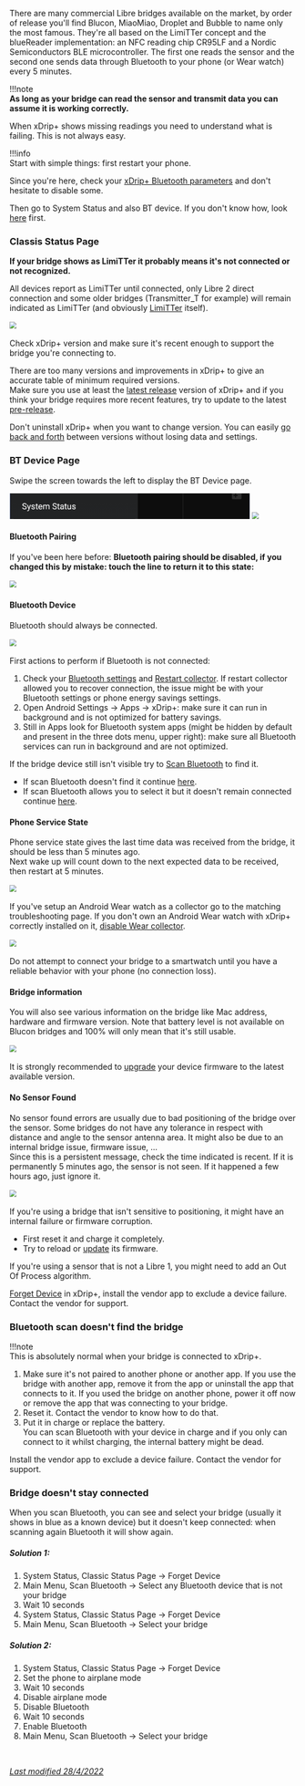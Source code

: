 There are many commercial Libre bridges available on the market, by order of release you'll find Blucon, MiaoMiao, Droplet and Bubble to name only the most famous. They're all based on the LimiTTer concept and the blueReader implementation: an NFC reading chip CR95LF and a Nordic Semiconductors BLE microcontroller. The first one reads the sensor and the second one sends data through Bluetooth to your phone (or Wear watch) every 5 minutes.

!!!note  
    **As long as your bridge can read the sensor and transmit data you can assume it is working correctly.**

When xDrip+ shows missing readings you need to understand what is failing. This is not always easy.

!!!info  
    Start with simple things: first restart your phone.

Since you're here, check your [xDrip+ Bluetooth parameters](../../install/libreBT/#bridge-settings) and don't hesitate to disable some.

Then go to System Status and also BT device. If you don't know how, look [here](../systemstatus) first.

### Classis Status Page

**If your bridge shows as LimiTTer it probably means it's not connected or not recognized.**

All devices report as LimiTTer until connected, only Libre 2 direct connection and some older bridges (Transmitter_T for example) will remain indicated as LimiTTer (and obviously [LimiTTer](https://github.com/JoernL/LimiTTer) itself).

<img src="../images/M-SS-CSL2.png" style="zoom:75%;" />

Check xDrip+ version and make sure it's recent enough to support the bridge you're connecting to.

There are too many versions and improvements in xDrip+ to give an accurate table of minimum required versions.  
Make sure you use at least the [latest release](../../install/download/#latest-release) version of xDrip+ and if you think your bridge requires more recent features, try to update to the latest [pre-release](../../install/download/#pre-release).

 Don't uninstall xDrip+ when you want to change version. You can easily [go back and forth](../../use/update/) between versions without losing data and settings.

### BT Device Page

Swipe the screen towards the left to display the BT Device page.

<img src="../images/M-SS.png" style="zoom:75%;" />

<img src="../images/M-SS-BTLBf.png" style="zoom:75%;" />

#### Bluetooth Pairing

If you've been here before: **Bluetooth pairing should be disabled, if you changed this by mistake: touch the line to return it to this state:**

<img src="../images/M-SS-BTLBc.png" style="zoom:75%;" />

#### Bluetooth Device

Bluetooth should always be connected.

<img src="../images/M-SS-BTLBe.png" style="zoom:75%;" />

First actions to perform if Bluetooth is not connected:

1. Check your [Bluetooth settings](../../install/libreBT/#bridge-settings) and [Restart collector](#restart-collector-forget-device). If restart collector allowed you to recover connection, the issue might be with your Bluetooth settings or phone energy savings settings.  
2. Open Android Settings -> Apps -> xDrip+: make sure it can run in background and is not optimized for battery savings.  
3. Still in Apps look for Bluetooth system apps (might be hidden by default and present in the three dots menu, upper right): make sure all Bluetooth services can run in background and are not optimized.

If the bridge device still isn't visible try to [Scan Bluetooth](../../install/libreBT/#connect-bluetooth-bridge) to find it.

- If scan Bluetooth doesn't find it continue [here](#bluetooth-scan-doesnt-find-the-bridge).
- If scan Bluetooth allows you to select it but it doesn't remain connected continue [here](#bridge-doesnt-stay-connected).

#### Phone Service State

Phone service state gives the last time data was received from the bridge, it should be less than 5 minutes ago.  
Next wake up will count down to the next expected data to be received, then restart at 5 minutes.

<img src="../images/M-SS-BTLBa.png" style="zoom:75%;" />

If you've setup an Android Wear watch as a collector go to the matching troubleshooting page. If you don't own an Android Wear watch with xDrip+ correctly installed on it, [disable Wear collector](../../smartwatch/wear/).

 <img src="../images/M-SS-BTLBg.png" style="zoom:75%;" />

Do not attempt to connect your bridge to a smartwatch until you have a reliable behavior with your phone (no connection loss).

#### Bridge information

You will also see various information on the bridge like Mac address, hardware and firmware version. Note that battery level is not available on Blucon bridges and 100% will only mean that it's still usable. 

<img src="../images/M-SS-BTLBb.png" style="zoom:75%;" />

It is strongly recommended to [upgrade](../bridgeFW) your device firmware to the latest available version.

#### No Sensor Found

No sensor found errors are usually due to bad positioning of the bridge over the sensor. Some bridges do not have any tolerance in respect with distance and angle to the sensor antenna area. It might also be due to an internal bridge issue, firmware issue, ...  
Since this is a persistent message, check the time indicated is recent. If it is permanently 5 minutes ago, the sensor is not seen. If it happened a few hours ago, just ignore it.

<img src="../images/M-SS-BTLBd.png" style="zoom:75%;" />

If you're using a bridge that isn't sensitive to positioning, it might have an internal failure or firmware corruption.

- First reset it and charge it completely.
- Try to reload or [update](../bridgeFW) its firmware.

If you're using a sensor that is not a Libre 1, you might need to add an Out Of Process algorithm.

[Forget Device](../systemstatus/#restart-collector-forget-device) in xDrip+, install the vendor app to exclude a device failure. Contact the vendor for support.

### Bluetooth scan doesn't find the bridge

!!!note  
    This is absolutely normal when your bridge is connected to xDrip+.

1. Make sure it's not paired to another phone or another app. If you use the bridge with another app, remove it from the app or uninstall the app that connects to it. If you used the bridge on another phone, power it off now or remove the app that was connecting to your bridge.
2. Reset it. Contact the vendor to know how to do that.
3. Put it in charge or replace the battery.  
   You can scan Bluetooth with your device in charge and if you only can connect to it whilst charging, the internal battery might be dead.

 Install the vendor app to exclude a device failure. Contact the vendor for support. 

### Bridge doesn't stay connected

When you scan Bluetooth, you can see and select your bridge (usually it shows in blue as a known device) but it doesn't keep connected: when scanning again Bluetooth it will show again.

##### Solution 1:

1. System Status, Classic Status Page -> Forget Device
2. Main Menu, Scan Bluetooth -> Select any Bluetooth device that is not your bridge
3. Wait 10 seconds
4. System Status, Classic Status Page -> Forget Device
5. Main Menu, Scan Bluetooth -> Select your bridge

##### Solution 2:

1. System Status, Classic Status Page -> Forget Device
2. Set the phone to airplane mode
3. Wait 10 seconds
4. Disable airplane mode
5. Disable Bluetooth
6. Wait 10 seconds
7. Enable Bluetooth
8. Main Menu, Scan Bluetooth -> Select your bridge

</br>

[*Last modified 28/4/2022*](https://github.com/NightscoutFoundation/xDrip/releases/tag/2022.03.27)
